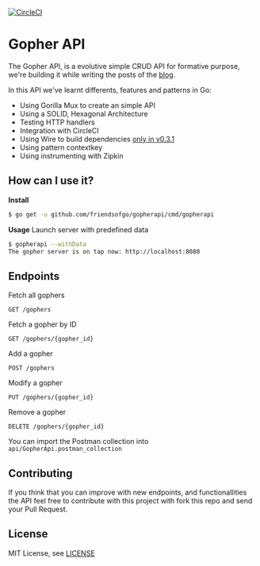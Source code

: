 [![CircleCI](https://circleci.com/gh/friendsofgo/gopherapi/tree/master.svg?style=svg)](https://circleci.com/gh/friendsofgo/gopherapi/tree/master)

# Gopher API
The Gopher API, is a evolutive simple CRUD API for formative purpose, we're building it while writing the posts of the [blog](https://blog.friendsofgo.tech).

In this API we've learnt differents, features and patterns in Go:

* Using Gorilla Mux to create an simple API
* Using a SOLID, Hexagonal Architecture
* Testing HTTP handlers
* Integration with CircleCI
* Using Wire to build dependencies [only in v0.3.1](https://github.com/friendsofgo/gopherapi/releases/tag/v0.3.1)
* Using pattern contextkey
* Using instrumenting with Zipkin

## How can I use it?

**Install**

```sh
$ go get -u github.com/friendsofgo/gopherapi/cmd/gopherapi
```

**Usage**
Launch server with predefined data

```sh
$ gopherapi --withData
The gopher server is on tap now: http://localhost:8080
```

## Endpoints

Fetch all gophers

```
GET /gophers
```

Fetch a gopher by ID

```
GET /gophers/{gopher_id}
```

Add a gopher

```
POST /gophers
```

Modify a gopher
```
PUT /gophers/{gopher_id}
```

Remove a gopher
```
DELETE /gophers/{gopher_id}
```

You can import the Postman collection into `api/GopherApi.postman_collection`

## Contributing
If you think that you can improve with new endpoints, and functionallities the API feel free to contribute with this project with fork this repo and send your Pull Request.

## License
MIT License, see [LICENSE](https://github.com/friendsofgo/gopherapi/blob/master/LICENSE)
